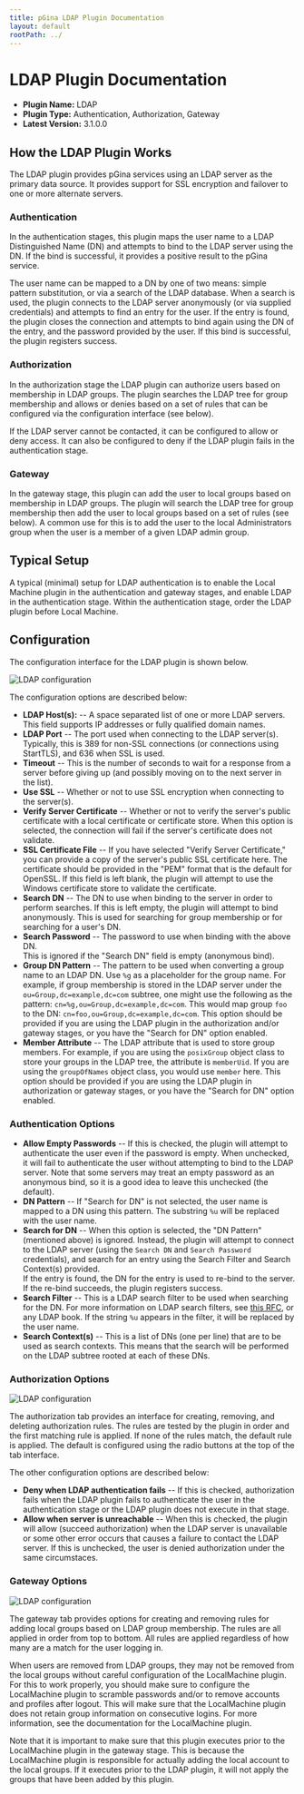 ```yaml
---
title: pGina LDAP Plugin Documentation
layout: default
rootPath: ../
---
```


LDAP Plugin Documentation
===================

* **Plugin Name:** LDAP
* **Plugin Type:** Authentication, Authorization, Gateway
* **Latest Version:** 3.1.0.0

How the LDAP Plugin Works
--------------------------

The LDAP plugin provides pGina services using an LDAP server as the primary data
source. It provides support for SSL encryption and failover to one or more
alternate servers.

<h3>Authentication</h3>

In the authentication stages, this plugin maps the user name to a LDAP
Distinguished Name (DN) and attempts to bind to the LDAP server using the DN. If
the bind is successful, it provides a positive result to the pGina service.

The user name can be mapped to a DN by one of two means: simple pattern
substitution, or via a search of the LDAP database. When a search is used, the
plugin connects to the LDAP server anonymously (or via supplied credentials) and
attempts to find an entry for the user. If the entry is found, the plugin closes
the connection and attempts to bind again using the DN of the entry, and the
password provided by the user. If this bind is successful, the plugin registers
success.

<h3>Authorization</h3>

In the authorization stage the LDAP plugin can authorize users based on membership
in LDAP groups.  The plugin searches the LDAP tree for group membership and 
allows or denies based on a set of rules that can be configured via the 
configuration interface (see below).

If the LDAP server cannot be contacted, it can be configured to allow or deny 
access.  It can also be configured to deny if the LDAP plugin fails in the
authentication stage.

<h3>Gateway</h3>

In the gateway stage, this plugin can add the user to local groups based on
membership in LDAP groups.  The plugin will search the LDAP tree for group membership
then add the user to local groups based on a set of rules (see below).  A common
use for this is to add the user to the local Administrators group when the user
is a member of a given LDAP admin group.

Typical Setup
-------------------

A typical (minimal) setup for LDAP authentication is to enable the Local Machine plugin in the 
authentication and gateway stages, and enable LDAP in the authentication stage.  Within the 
authentication stage, order the LDAP plugin before Local Machine.

Configuration
---------------

The configuration interface for the LDAP plugin is shown below.

![LDAP configuration](images/ldap_config_auth.png)

The configuration options are described below:

* **LDAP Host(s):** -- A space separated list of one or more LDAP servers.  This field supports
IP addresses or fully qualified domain names.
* **LDAP Port** -- The port used when connecting to the LDAP server(s).  Typically, this is
389 for non-SSL connections (or connections using StartTLS), and 636 when SSL is used.
* **Timeout** -- This is the number of seconds to wait for a response from a server before
giving up (and possibly moving on to the next server in the list).
* **Use SSL** -- Whether or not to use SSL encryption when connecting to the server(s).
* **Verify Server Certificate** -- Whether or not to verify the server's public certificate with
a local certificate or certificate store.  When this option is selected, the connection will fail
if the server's certificate does not validate.
* **SSL Certificate File** -- If you have selected "Verify Server Certificate," you can provide
a copy of the server's public SSL certificate here.  The certificate should be provided in the
"PEM" format that is the default for OpenSSL.  If this field is left blank, the plugin will attempt
to use the Windows certificate store to validate the certificate.
* **Search DN** -- The DN to use when binding to the server in order to perform
searches. If this is left empty, the plugin will attempt to bind anonymously.  This
is used for searching for group membership or for searching for a user's DN.
* **Search Password** -- The password to use when binding with the above DN.  
This is ignored if the "Search DN" field is empty (anonymous bind).
* **Group DN Pattern** -- The pattern to be used when converting a group name
to an LDAP DN.  Use `%g` as a placeholder for the group name.  For example, if
group membership is stored in the LDAP server under the `ou=Group,dc=example,dc=com`
subtree, one might use the following as the pattern: `cn=%g,ou=Group,dc=example,dc=com`.
This would map group `foo` to the DN: `cn=foo,ou=Group,dc=example,dc=com`.
This option should be provided if you are using the LDAP plugin in the authorization
and/or gateway stages, or you have the "Search for DN" option enabled.
* **Member Attribute** -- The LDAP attribute that is used to store group 
members.  For example, if you are using the `posixGroup` object class to store
your groups in the LDAP tree, the attribute is `memberUid`.  If you are using
the `groupOfNames` object class, you would use `member` here.  This option
should be provided if you are using the LDAP plugin in authorization or
gateway stages, or you have the "Search for DN" option enabled.

<h3>Authentication Options</h3>

* **Allow Empty Passwords** -- If this is checked, the plugin will attempt to
authenticate the user even if the password is empty.  When unchecked, it will
fail to authenticate the user without attempting to bind to the LDAP server.
Note that some servers may treat an empty password as an anonymous bind, 
so it is a good idea to leave this unchecked (the default).
* **DN Pattern** -- If "Search for DN" is not selected, the user name is mapped 
to a DN using this pattern.  The substring `%u` will be replaced with the user 
name.
* **Search for DN** -- When this option is selected, the "DN Pattern" 
(mentioned above) is ignored.  Instead, the plugin will attempt to connect to 
the LDAP server (using the `Search DN` and `Search Password` credentials), 
and search for an entry using the Search Filter and Search Context(s) provided.  
If the entry is found, the DN for the entry is used to re-bind to the server.  
If the re-bind succeeds, the plugin registers success.
* **Search Filter** -- This is a LDAP search filter to be used when searching 
for the DN.  For more information on LDAP search filters, see 
[this RFC](http://tools.ietf.org/html/rfc4515),
or any LDAP book.  If the string `%u` appears in the filter, it will be replaced 
by the user name.
* **Search Context(s)** -- This is a list of DNs (one per line) that are to be 
used as search contexts.  This means that the search will be performed on the 
LDAP subtree rooted at each of these DNs.

<h3>Authorization Options</h3>

![LDAP configuration](images/ldap_config_authz.png)

The authorization tab provides an interface for creating, removing, and 
deleting authorization rules.  The rules are tested by the plugin in order
and the first matching rule is applied.  If none of the rules match, the
default rule is applied.  The default is configured using the radio buttons at
the top of the tab interface.

The other configuration options are described below:

* **Deny when LDAP authentication fails** -- If this is checked, authorization
fails when the LDAP plugin fails to authenticate the user in the authentication
stage or the LDAP plugin does not execute in that stage.
* **Allow when server is unreachable** -- When this is checked, the plugin
will allow (succeed authorization) when the LDAP server is unavailable or some
other error occurs that causes a failure to contact the LDAP server.  If this is
unchecked, the user is denied authorization under the same circumstaces.

<h3>Gateway Options</h3>

![LDAP configuration](images/ldap_config_gateway.png)

The gateway tab provides options for creating and removing rules for adding
local groups based on LDAP group membership.  The rules are all applied in order
from top to bottom.  All rules are applied regardless of how many are a match
for the user logging in.  

When users are removed from LDAP groups, they may not be removed from the local
groups without careful configuration of the LocalMachine plugin.  For this to
work properly, you should make sure to configure the LocalMachine plugin to 
scramble passwords and/or to remove accounts and profiles after logout.  This 
will make sure that the LocalMachine plugin does not retain group information
on consecutive logins.  For more information, see the documentation for the
LocalMachine plugin.

Note that it is important to make sure that this plugin executes prior to the
LocalMachine plugin in the gateway stage.  This is because the LocalMachine
plugin is responsible for actually adding the local account to the local groups.
If it executes prior to the LDAP plugin, it will not apply the groups that have
been added by this plugin.

